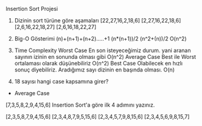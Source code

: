 Insertion Sort Projesi

1. Dizinin sort türüne göre aşamaları [22,27,16,2,18,6]
[2,27,16,22,18,6]
[2,6,16,22,18,27]
[2,6,16,18,22,27]


2. Big-O Gösterimi
(n)+(n+1)+(n+2).....+1
(n*(n+1))/2
(n^2+(n))/2
O(n^2)


3. Time Complexity
Worst Case
En son isteyeceğimiz durum. yani aranan sayının izinin en sonunda olması gibi O(n^2)
Average Case
Best ile Worst ortalaması olarak düşünebiliriz O(n^2)
Best Case
Olabilecek en hızlı sonuç diyebiliriz. Aradığımız sayı dizinin en başında olması. O(n)


4. 18 sayısı hangi case kapsamına girer?
- Average Case


[7,3,5,8,2,9,4,15,6] Insertion Sort'a göre ilk 4 adımını yazınız.

[2,3,5,8,7,9,4,15,6]
[2,3,4,8,7,9,5,15,6]
[2,3,4,5,7,9,8,15,6]
[2,3,4,5,6,9,8,15,7]